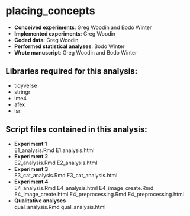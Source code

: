 # placing_concepts

-	**Conceived experiments**: Greg Woodin and Bodo Winter
-	**Implemented experiments**: Greg Woodin
-	**Coded data**: Greg Woodin
-	**Performed statistical analyses**: Bodo Winter
-	**Wrote manuscript**: Greg Woodin and Bodo Winter

## Libraries required for this analysis:
-	tidyverse
-	stringr
-	lme4
-	afex
-	lsr
	
## Script files contained in this analysis:

-	**Experiment 1**<br>
	E1_analysis.Rmd
	E1.analysis.html
-	**Experiment 2**<br>
	E2_analysis.Rmd
	E2_analysis.html
-	**Experiment 3**<br>
	E3_cat_analysis.Rmd
	E3_cat_analysis.html
-	**Experiment 4**<br>
	E4_analysis.Rmd
	E4_analysis.html
	E4_image_create.Rmd
	E4_image_create.html
	E4_preprocessing.Rmd
	E4_preprocessing.html
-	**Qualitative analyses**<br>
	qual_analysis.Rmd
	qual_analysis.html
